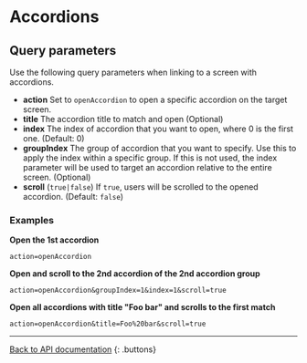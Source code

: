 # Accordions

## Query parameters

Use the following query parameters when linking to a screen with accordions.

- **action** Set to `openAccordion` to open a specific accordion on the target screen.
- **title** The accordion title to match and open (Optional)
- **index** The index of accordion that you want to open, where 0 is the first one. (Default: 0)
- **groupIndex** The group of accordion that you want to specify. Use this to apply the index within a specific group. If this is not used, the index parameter will be used to target an accordion relative to the entire screen. (Optional)
- **scroll** (`true|false`) If `true`, users will be scrolled to the opened accordion. (Default: `false`)

### Examples

**Open the 1st accordion**

```
action=openAccordion
```

**Open and scroll to the 2nd accordion of the 2nd accordion group**

```
action=openAccordion&groupIndex=1&index=1&scroll=true
```

**Open all accordions with title "Foo bar" and scrolls to the first match**

```
action=openAccordion&title=Foo%20bar&scroll=true
```

---

[Back to API documentation](../../API-Documentation.md)
{: .buttons}